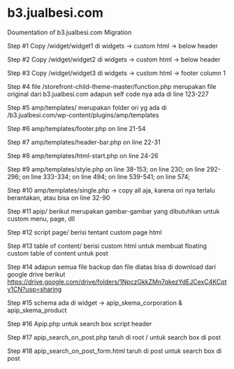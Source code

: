 # b3.jualbesi.com
Doumentation of b3.jualbesi.com Migration

Step #1
Copy /widget/widget1 di widgets -> custom html -> below header

Step #2
Copy /widget/widget2 di widgets -> custom html -> below header

Step #3
Copy /widget/widget3 di widgets -> custom html -> footer column 1

Step #4
file /storefront-child-theme-master/function.php merupakan file original dari b3.jualbesi.com
adapun self code nya ada di line 123-227

Step #5
amp/templates/ merupakan folder ori yg ada di /b3.jualbesi.com/wp-content/plugins/amp/templates

Step #6
amp/templates/footer.php on line 21-54

Step #7
amp/templates/header-bar.php on line 22-31

Step #8
amp/templates/html-start.php on line 24-26

Step #9
amp/templates/style.php
on line 38-153;
on line 230;
on line 292-296;
on line 333-334;
on line 494;
on line 539-541;
on line 574;

Step #10
amp/templates/single.php -> copy all aja, karena ori nya terlalu berantakan, atau bisa on line 32-90

Step #11
apip/
berikut merupakan gambar-gambar yang dibutuhkan untuk custom menu, page, dll

Step #12
script page/
berisi tentant custom page html

Step #13
table of content/
berisi custom html untuk membuat floating custom table of content untuk post

Step #14
adapun semua file backup dan file diatas bisa di download dari google drive berikut
https://drive.google.com/drive/folders/1NpczGkkZMn7qkezYdEJCexC4KCqty1CN?usp=sharing

Step #15
schema
ada di widget -> apip_skema_corporation & apip_skema_product

Step #16
Apip.php untuk search box script header

Step #17
apip_search_on_post.php taruh di root /
untuk search box di post

Step #18
apip_search_on_post_form.html taruh di post
untuk search box di post
